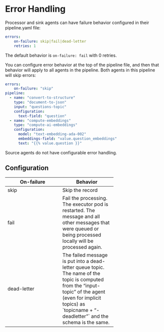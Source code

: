 # Error Handling

Processor and sink agents can have failure behavior configured in their pipeline.yaml file:

```yaml
errors:
    on-failure: skip|fail|dead-letter
    retries: 1
```

The default behavior is `on-failure: fail` with 0 retries.

You can configure error behavior at the top of the pipeline file, and then that behavior will apply to all agents in the pipeline. Both agents in this pipeline will skip errors:

```yaml
errors:
    on-failure: "skip"
pipeline:
  - name: "convert-to-structure"
    type: "document-to-json"
    input: "questions-topic"
    configuration:
      text-field: "question"
  - name: "compute-embeddings"
    type: "compute-ai-embeddings"
    configuration:
      model: "text-embedding-ada-002"
      embeddings-field: "value.question_embeddings"
      text: "{{% value.question }}"
```

Source agents do not have configurable error handling.

## Configuration

<table><thead><tr><th width="163.33333333333331">On-failure</th><th width="159">Behavior</th></tr></thead><tbody><tr><td>skip</td><td>Skip the record</td></tr><tr><td>fail</td><td>Fail the processing. The executor pod is restarted. The message and all other messages that were queued or being processed locally will be processed again.</td></tr><tr><td>dead-letter</td><td>The failed message is put into a dead-letter queue topic. The name of the topic is computed from the “input-topic” of the agent (even for implicit topics) as `topicname + “-deadletter”` and the schema is the same.</td></tr></tbody></table>
